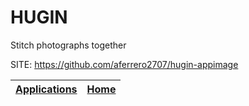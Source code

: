 # HUGIN
 
 Stitch photographs together
 
 SITE: https://github.com/aferrero2707/hugin-appimage

 | [Applications](https://portable-linux-apps.github.io/apps.html) | [Home](https://portable-linux-apps.github.io)
 | --- | --- |
